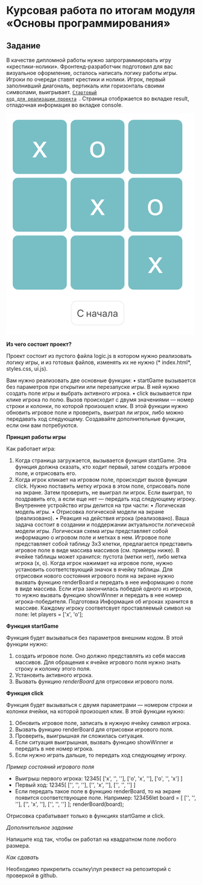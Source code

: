 # Курсовая работа по итогам модуля «Основы программирования» #

## Задание ##

В качестве дипломной работы нужно запрограммировать игру «крестики-нолики». Фронтенд-разработчик подготовил для вас визуальное оформление, осталось написать логику работы игры.
Игроки по очереди ставят крестики и нолики. Игрок, первый заполнивший диагональ, вертикаль или горизонталь своими символами, выигрывает.
<code>[Стартовый код для реализации проекта](https://replit.com/@Netology-cp/Diplom-startovyi-kod#index.html) </code>. Страница отобржается во вкладке result, отладочная информация во вкладке console.

![Game](/img/Game.png)

**Из чего состоит проект?**

Проект состоит из пустого файла logic.js в котором нужно реализовать логику игры, и из готовых файлов, изменять их не нужно (* index.html*, styles.css, ui.js).

Вам нужно реализовать две основные функции:
•	startGame вызывается без параметров при открытии или перезапуске игры. В ней нужно создать поле игры и выбрать активного игрока.
•	click вызывается при клике игрока по полю. Вызов происходит с двумя значениями — номер строки и колонки, по которой произошел клик. В этой функции нужно обновить игровое поле и проверить, выиграл ли игрок, либо можно передавать ход следующему.
Создавайте дополнительные функции, если они вам потребуются.

**Принцип работы игры**

Как работает игра:
1.	Когда страница загружается, вызывается функция startGame. Эта функция должна сказать, кто ходит первый, затем создать игровое поле, и отрисовать его.
2.	Когда игрок кликает на игровом поле, происходит вызов функции click. Нужно поставить метку игрока в этом поле, отрисовать поле на экране.
Затем проверить, не выиграл ли игрок. Если выиграл, то поздравить его, а если еще нет — передать ход следующему игроку.
Внутреннее устройство игры делится на три части:
•	Логическая модель игры.
•	Отрисовка логической модели на экране (реализовано).
•	Реакция на действия игрока (реализовано).
Ваша задача состоит в создании и поддержании актуальности логической модели игры. Логическая схема игры представляет собой информацию о игровом поле и метках в нем.
Игровое поле представляет собой таблицу 3х3 клетки, предлагается представить игровое поле в виде массива массивов (см. примеры ниже).
В ячейке таблицы может хранится: пустота (метки нет), либо метка игрока (х, о). Когда игрок нажимает на игровое поле, нужно установить соответствующий значок в ячейку таблицы.
Для отрисовки нового состояния игрового поля на экране нужно вызвать функцию renderBoard и передать в нее информацию о поле в виде массива.
Если игра закончилась победой одного из игроков, то нужно вызвать функцию showWinner и передать в нее номер игрока-победителя.
Подготовка
Информация об игроках хранится в массиве. Каждому игроку соответсвует проставляемый символ на поле:
let players = ['x', 'o'];

**Функция startGame**

Функция будет вызываться без параметров внешним кодом. В этой функции нужно:
1.	создать игровое поле. Оно должно представлять из себя массив массивов. Для обращения к ячейке игрового поля нужно знать строку и колонку этого поля.
2.	Установить активного игрока.
3.	Вызвать функцию _renderBoard_ для отрисовки игрового поля.

**Функция click**

Функция будет вызываться с двумя параметрами — номером строки и колонки ячейки, на которой произошел клик.
В этой функции нужно:
1.	Обновить игровое поле, записать в нужную ячейку символ игрока.
2.	Вызвать функцию renderBoard для отрисовки игрового поля.
3.	Проверить, выигрышная ли сложилась ситуация.
4.	Если ситуация выигрышная, вызвать функцию showWinner и передать в нее номер игрока.
5.	Если нужно играть дальше, то передать ход следующему игроку.

*Пример состояний игрового поля*
- Выигрыш первого игрока:
12345[
  ['x', '', ''],
  ['o', 'x', ''],
  ['o', '', 'x']
]
- Первый ход:
12345[
  ['', '', ''],
  ['', 'x', ''],
  ['', '', '']
]
- Если передать такое поле в функцию renderBoard, то на экране появится соответствующее поле. Например:
123456let board = [
  ['', '', ''],
  ['', 'x', ''],
  ['', '', '']
];
renderBoard(board);

Отрисовка срабатывает только в функциях startGame и click.

*Дополнительное задание*

Напишите код так, чтобы он работал на квадратном поле любого размера.

*Как сдавать*

Необходимо прикрепить ссылку\пул реквест на репозиторий с проверкой в github.

